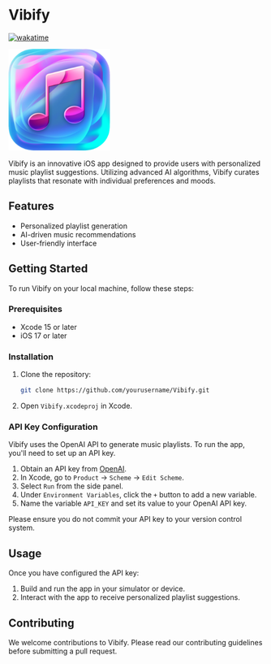 # Vibify

<a href="https://wakatime.com/badge/user/52d828f5-807b-496a-bfc0-5dbef43c05e5/project/018ccc19-3e79-4dbb-91aa-8801f7d2c902"><img src="https://wakatime.com/badge/user/52d828f5-807b-496a-bfc0-5dbef43c05e5/project/018ccc19-3e79-4dbb-91aa-8801f7d2c902.svg" alt="wakatime"></a>

<img src="Vibify/Resources/Assets.xcassets/AppIcon.appiconset/vibifyicon-1024.png" width="200" height="200" />

Vibify is an innovative iOS app designed to provide users with personalized music playlist suggestions. Utilizing advanced AI algorithms, Vibify curates playlists that resonate with individual preferences and moods.

## Features

- Personalized playlist generation
- AI-driven music recommendations
- User-friendly interface

## Getting Started

To run Vibify on your local machine, follow these steps:

### Prerequisites

- Xcode 15 or later
- iOS 17 or later

### Installation

1. Clone the repository:
   ```bash
   git clone https://github.com/yourusername/Vibify.git
   ```
2. Open `Vibify.xcodeproj` in Xcode.

### API Key Configuration

Vibify uses the OpenAI API to generate music playlists. To run the app, you'll need to set up an API key.

1. Obtain an API key from [OpenAI](https://openai.com/).
2. In Xcode, go to `Product` -> `Scheme` -> `Edit Scheme`.
3. Select `Run` from the side panel.
4. Under `Environment Variables`, click the `+` button to add a new variable.
5. Name the variable `API_KEY` and set its value to your OpenAI API key.

Please ensure you do not commit your API key to your version control system.

## Usage

Once you have configured the API key:

1. Build and run the app in your simulator or device.
2. Interact with the app to receive personalized playlist suggestions.

## Contributing

We welcome contributions to Vibify. Please read our contributing guidelines before submitting a pull request.
